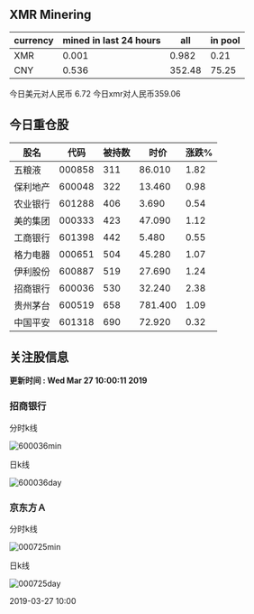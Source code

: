 ## XMR Minering

|currency|mined in last 24 hours|all|in pool|
|---|---|---|---|
|XMR|0.001|0.982|0.21|
|CNY|0.536|352.48|75.25|

今日美元对人民币 6.72	今日xmr对人民币359.06


## 今日重仓股 

|股名|代码|被持数|时价|涨跌%|
|---|---|---|---|---|
|五粮液|000858|311|86.010|1.82|
|保利地产|600048|322|13.460|0.98|
|农业银行|601288|406|3.690|0.54|
|美的集团|000333|423|47.090|1.12|
|工商银行|601398|442|5.480|0.55|
|格力电器|000651|504|45.280|1.07|
|伊利股份|600887|519|27.690|1.24|
|招商银行|600036|530|32.240|2.38|
|贵州茅台|600519|658|781.400|1.09|
|中国平安|601318|690|72.920|0.32|

## 关注股信息
**更新时间 : Wed Mar 27 10:00:11 2019**
### 招商银行 
分时k线

![600036min](http://image.sinajs.cn/newchart/min/n/sh600036.gif)

日k线

![600036day](http://image.sinajs.cn/newchart/daily/n/sh600036.gif)

### 京东方Ａ 
分时k线

![000725min](http://image.sinajs.cn/newchart/min/n/sz000725.gif)

日k线

![000725day](http://image.sinajs.cn/newchart/daily/n/sz000725.gif)

2019-03-27 10:00
